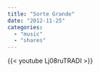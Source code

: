 ```yaml
---
title: "Sorte Grande"
date: "2012-11-25"
categories:
  - "music"
  - "shares"
---
```


{{< youtube Lj08ruTRADI >}}
